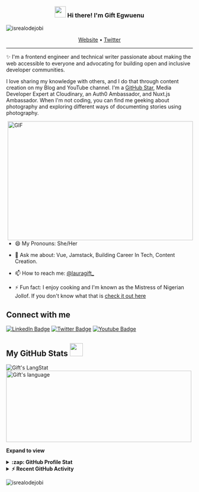 <!-- Heading -->
<h3 align="center"><img src = "https://raw.githubusercontent.com/MartinHeinz/MartinHeinz/master/wave.gif" width = 30px> Hi there! I'm Gift Egwuenu</h3>

<!-- Profile Views -->

<p align="left"> <img src="https://komarev.com/ghpvc/?username=JuanLeon123&label=Profile%20views&color=0e75b6&style=flat" alt="isrealodejobi" />
</p>

<p align="center">
  <a href="https://www.giftegwuenu.dev">Website</a> •
  <a href="https://twitter.com/lauragift_">Twitter</a>
</p>

 <!-- About section -->

---
✨ I'm a frontend engineer and technical writer passionate about making the web accessible to everyone and advocating for building open and inclusive developer communities. 

I love sharing my knowledge with others, and I do that through content creation on my Blog and YouTube channel. I'm a [GitHub Star](https://stars.github.com/profiles/lauragift21/), Media Developer Expert at Cloudinary, an Auth0 Ambassador, and Nuxt.js Ambassador. When I'm not coding, you can find me geeking about photography and exploring different ways of documenting stories using photography.


<!-- code gif-->
<img align="right" alt="GIF" src="./code.gif" width="500" height="320" />

- 😄 My Pronouns: She/Her   

- 💬 Ask me about: Vue, Jamstack, Building Career In Tech, Content Creation.

- 📫 How to reach me: [@lauragift_](https://twitter.com/lauragift_)

- ⚡ Fun fact: I enjoy cooking and I'm known as the Mistress of Nigerian Jollof. If you don't know what that is [check it out here](https://www.youtube.com/watch?v=kQs5lX91h98)

<!-- About section: END -->


<!-- Conecct section -->

<h2>Connect with me </h3>
    <p>
        <a href="https://linkedin.com/in/egwuenugift"><img src="https://img.shields.io/badge/-Gift%20Egwuenu%20-blue?style=plastic&amp;labelColor=blue&amp;logo=LinkedIn&amp;link=https://linkedin.com/in/egwuenugift" alt="LinkedIn Badge"></a> 
       <a href="https://twitter.com/@lauragift_
/"><img src="https://img.shields.io/badge/-Gift Egwuenu-informational?style=plastic&amp;labelColor=informational&amp;logo=Twitter&amp;link=https://twitter.com/Dev_180Memes" alt="Twitter Badge"></a>
<a href="https://www.youtube.com/c/EgwuenuGift"><img src="https://img.shields.io/badge/-Gift Egwuenu-informational?style=plastic&amp;labelColor=informational&amp;logo=YouTube&amp;link=https://twitter.com/Dev_180Memes" alt="Youtube Badge"></a>
   </p>

 <!-- Conecct section: END -->
 
  <!-- GitHub section -->

 ##  My GitHub Stats <img src = "https://i.pinimg.com/originals/65/c4/f4/65c4f452571be1261e9c623f7da488ac.gif" width = 35px> 
 
 <div>
   <img align="center" src="https://github-readme-streak-stats.herokuapp.com/?user=JuanLeon123" alt="Gift's LangStat" />
  <img align="center" src="https://github-readme-stats.vercel.app/api/top-langs/?username=JuanLeon123" alt="Gift's language" height="192px"  width="500px"/>
</div>

**Expand to view**
<details>
  <summary><b>:zap: GitHub Profile Stat</b></summary>
  <img src="https://github-readme-stats.anuraghazra1.vercel.app/api?username=JuanLeon123&show_icons=true" />
</details>
<details>
  <summary><b>⚡ Recent GitHub Activity</b></summary>
  <br/>
   <a href="https://github.com/lauragift21/"><img alt="Gift' Activity Graph" src="https://activity-graph.herokuapp.com/graph?username=JuanLeon123&custom_title=Gift's%20Contribution%20Graph&theme=react-dark" /></a>
  <br/>
</details>

<!-- GitHub section: END -->

<!-- Profile Views -->

<p align="left"> <img src="https://komarev.com/ghpvc/?username=JuanLeon123&label=Profile%20views&color=0e75b6&style=flat" alt="isrealodejobi" />
</p>

<!-- THE END -->


<!--
**lauragift21/lauragift21** is a ✨ _special_ ✨ repository because its `README.md` (this file) appears on your GitHub profile.

Here are some ideas to get you started:

- 🔭 I’m currently working on ...
- 🌱 I’m currently learning ...
- 👯 I’m looking to collaborate on ...
- 🤔 I’m looking for help with ...
- 💬 Ask me about ...
- 📫 How to reach me: ...
- 😄 Pronouns: ...
- ⚡ Fun fact: ...
-->
